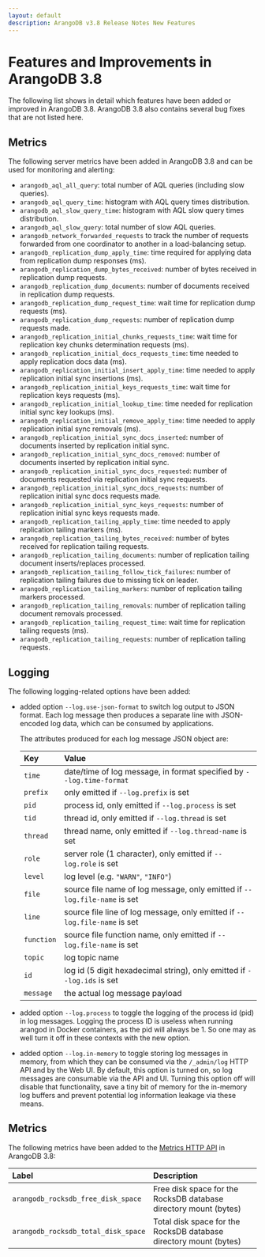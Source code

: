 ```yaml
---
layout: default
description: ArangoDB v3.8 Release Notes New Features
---
```

Features and Improvements in ArangoDB 3.8
=========================================

The following list shows in detail which features have been added or improved in
ArangoDB 3.8. ArangoDB 3.8 also contains several bug fixes that are not listed
here.

Metrics
-------

The following server metrics have been added in ArangoDB 3.8 and can be used for
monitoring and alerting:

* `arangodb_aql_all_query`: total number of AQL queries (including slow queries).
* `arangodb_aql_query_time`: histogram with AQL query times distribution.
* `arangodb_aql_slow_query_time`: histogram with AQL slow query times distribution.
* `arangodb_aql_slow_query`: total number of slow AQL queries.
* `arangodb_network_forwarded_requests` to track the number of requests forwarded 
  from one coordinator to another in a load-balancing setup.
* `arangodb_replication_dump_apply_time`: time required for applying data from 
  replication dump responses (ms).
* `arangodb_replication_dump_bytes_received`: number of bytes received in replication 
  dump requests.
* `arangodb_replication_dump_documents`: number of documents received in replication 
  dump requests.
* `arangodb_replication_dump_request_time`: wait time for replication dump requests 
  (ms).
* `arangodb_replication_dump_requests`: number of replication dump requests made.
* `arangodb_replication_initial_chunks_requests_time`: wait time for replication key 
  chunks determination requests (ms).
* `arangodb_replication_initial_docs_requests_time`: time needed to apply replication 
  docs data (ms).
* `arangodb_replication_initial_insert_apply_time`: time needed to apply replication 
  initial sync insertions (ms).
* `arangodb_replication_initial_keys_requests_time`: wait time for replication keys 
  requests (ms).
* `arangodb_replication_initial_lookup_time`: time needed for replication initial 
  sync key lookups (ms).
* `arangodb_replication_initial_remove_apply_time`: time needed to apply replication 
  initial sync removals (ms).
* `arangodb_replication_initial_sync_docs_inserted`: number of documents inserted by 
  replication initial sync.
* `arangodb_replication_initial_sync_docs_removed`: number of documents inserted by 
  replication initial sync.
* `arangodb_replication_initial_sync_docs_requested`: number of documents requested 
  via replication initial sync requests.
* `arangodb_replication_initial_sync_docs_requests`: number of replication initial 
  sync docs requests made.
* `arangodb_replication_initial_sync_keys_requests`: number of replication initial 
  sync keys requests made.
* `arangodb_replication_tailing_apply_time`: time needed to apply replication 
  tailing markers (ms).
* `arangodb_replication_tailing_bytes_received`: number of bytes received for 
  replication tailing requests.
* `arangodb_replication_tailing_documents`: number of replication tailing document 
  inserts/replaces processed.
* `arangodb_replication_tailing_follow_tick_failures`: number of replication tailing 
  failures due to missing tick on leader.
* `arangodb_replication_tailing_markers`: number of replication tailing markers 
  processed.
* `arangodb_replication_tailing_removals`: number of replication tailing document 
  removals processed.
* `arangodb_replication_tailing_request_time`: wait time for replication tailing 
  requests (ms).
* `arangodb_replication_tailing_requests`: number of replication tailing requests.


Logging
-------

The following logging-related options have been added:

- added option `--log.use-json-format` to switch log output to JSON format.
  Each log message then produces a separate line with JSON-encoded log data,
  which can be consumed by applications.

  The attributes produced for each log message JSON object are:

  | Key        | Value      |
  |:-----------|:-----------|
  | `time`     | date/time of log message, in format specified by `--log.time-format`
  | `prefix`   | only emitted if `--log.prefix` is set
  | `pid`      | process id, only emitted if `--log.process` is set
  | `tid`      | thread id, only emitted if `--log.thread` is set
  | `thread`   | thread name, only emitted if `--log.thread-name` is set
  | `role`     | server role (1 character), only emitted if `--log.role` is set
  | `level`    | log level (e.g. `"WARN"`, `"INFO"`)
  | `file`     | source file name of log message, only emitted if `--log.file-name` is set
  | `line`     | source file line of log message, only emitted if `--log.file-name` is set 
  | `function` | source file function name, only emitted if `--log.file-name` is set
  | `topic`    | log topic name
  | `id`       | log id (5 digit hexadecimal string), only emitted if `--log.ids` is set
  | `message`  | the actual log message payload

- added option `--log.process` to toggle the logging of the process id
  (pid) in log messages. Logging the process ID is useless when running
  arangod in Docker containers, as the pid will always be 1. So one may
  as well turn it off in these contexts with the new option.

- added option `--log.in-memory` to toggle storing log messages in memory,
  from which they can be consumed via the `/_admin/log` HTTP API and by the 
  Web UI. By default, this option is turned on, so log messages are consumable 
  via the API and UI. Turning this option off will disable that functionality,
  save a tiny bit of memory for the in-memory log buffers and prevent potential
  log information leakage via these means.

Metrics
-------

The following metrics have been added to the
[Metrics HTTP API](http/administration-and-monitoring-metrics.html)
in ArangoDB 3.8:

| Label | Description |
|:------|:------------|
| `arangodb_rocksdb_free_disk_space` | Free disk space for the RocksDB database directory mount (bytes) |
| `arangodb_rocksdb_total_disk_space` | Total disk space for the RocksDB database directory mount (bytes) |
